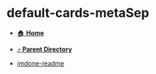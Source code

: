 # default-cards-metaSep
- [:house: **Home**](/README)
- [:arrow_heading_up: **Parent Directory**](/test/repos/_index.md)

- [imdone-readme](imdone-readme.md)
